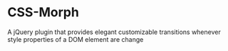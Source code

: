 CSS-Morph
=========

A jQuery plugin that provides elegant customizable transitions whenever style properties of a DOM element are change